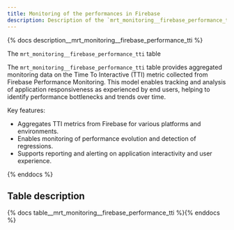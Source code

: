 ```yaml
---
title: Monitoring of the performances in Firebase
description: Description of the `mrt_monitoring__firebase_performance_tti` table.
---
```


{% docs description__mrt_monitoring__firebase_performance_tti %}

The `mrt_monitoring__firebase_performance_tti` table

The `mrt_monitoring__firebase_performance_tti` table provides aggregated monitoring data on the Time To Interactive (TTI) metric collected from Firebase Performance Monitoring.
This model enables tracking and analysis of application responsiveness as experienced by end users, helping to identify performance bottlenecks and trends over time.

Key features:
- Aggregates TTI metrics from Firebase for various platforms and environments.
- Enables monitoring of performance evolution and detection of regressions.
- Supports reporting and alerting on application interactivity and user experience.

{% enddocs %}

## Table description

{% docs table__mrt_monitoring__firebase_performance_tti %}{% enddocs %}
